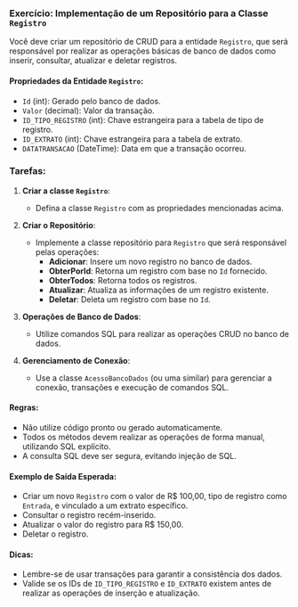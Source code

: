 ### Exercício: Implementação de um Repositório para a Classe `Registro`

Você deve criar um repositório de CRUD para a entidade `Registro`, que será responsável por realizar as operações básicas de banco de dados como inserir, consultar, atualizar e deletar registros.

#### Propriedades da Entidade `Registro`:
- `Id` (int): Gerado pelo banco de dados.
- `Valor` (decimal): Valor da transação.
- `ID_TIPO_REGISTRO` (int): Chave estrangeira para a tabela de tipo de registro.
- `ID_EXTRATO` (int): Chave estrangeira para a tabela de extrato.
- `DATATRANSACAO` (DateTime): Data em que a transação ocorreu.

### Tarefas:

1. **Criar a classe `Registro`**:
   - Defina a classe `Registro` com as propriedades mencionadas acima.

2. **Criar o Repositório**:
   - Implemente a classe repositório para `Registro` que será responsável pelas operações:
     - **Adicionar**: Insere um novo registro no banco de dados.
     - **ObterPorId**: Retorna um registro com base no `Id` fornecido.
     - **ObterTodos**: Retorna todos os registros.
     - **Atualizar**: Atualiza as informações de um registro existente.
     - **Deletar**: Deleta um registro com base no `Id`.

3. **Operações de Banco de Dados**:
   - Utilize comandos SQL para realizar as operações CRUD no banco de dados.

4. **Gerenciamento de Conexão**:
   - Use a classe `AcessoBancoDados` (ou uma similar) para gerenciar a conexão, transações e execução de comandos SQL.

#### Regras:
- Não utilize código pronto ou gerado automaticamente.
- Todos os métodos devem realizar as operações de forma manual, utilizando SQL explícito.
- A consulta SQL deve ser segura, evitando injeção de SQL.

#### Exemplo de Saída Esperada:

- Criar um novo `Registro` com o valor de R$ 100,00, tipo de registro como `Entrada`, e vinculado a um extrato específico.
- Consultar o registro recém-inserido.
- Atualizar o valor do registro para R$ 150,00.
- Deletar o registro.

#### Dicas:
- Lembre-se de usar transações para garantir a consistência dos dados.
- Valide se os IDs de `ID_TIPO_REGISTRO` e `ID_EXTRATO` existem antes de realizar as operações de inserção e atualização.